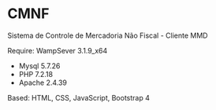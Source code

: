 # CMNF
 Sistema de Controle de Mercadoria Não Fiscal - Cliente MMD
 
Require:
 WampSever 3.1.9_x64
 - Mysql 5.7.26
 - PHP 7.2.18
 - Apache 2.4.39

Based:
HTML, CSS, JavaScript, Bootstrap 4